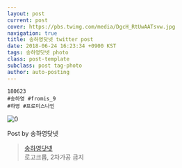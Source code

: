 ```yaml
---
layout: post
current: post
cover: https://pbs.twimg.com/media/DgcH_RtUwAATsvw.jpg
navigation: true
title: 송하영닷넷 twitter post
date: 2018-06-24 16:23:34 +0900 KST
tags: 송하영닷넷 photo
class: post-template
subclass: post tag-photo
author: auto-posting
---
```


```  
180623  
#송하영 #fromis_9  
#하영 #프로미스나인  

```

![0](https://pbs.twimg.com/media/DgcH_RtUwAATsvw.jpg)


Post by 송하영닷넷

> [송하영닷넷](https://twitter.com/970929_net)  
  로고크롭, 2차가공 금지